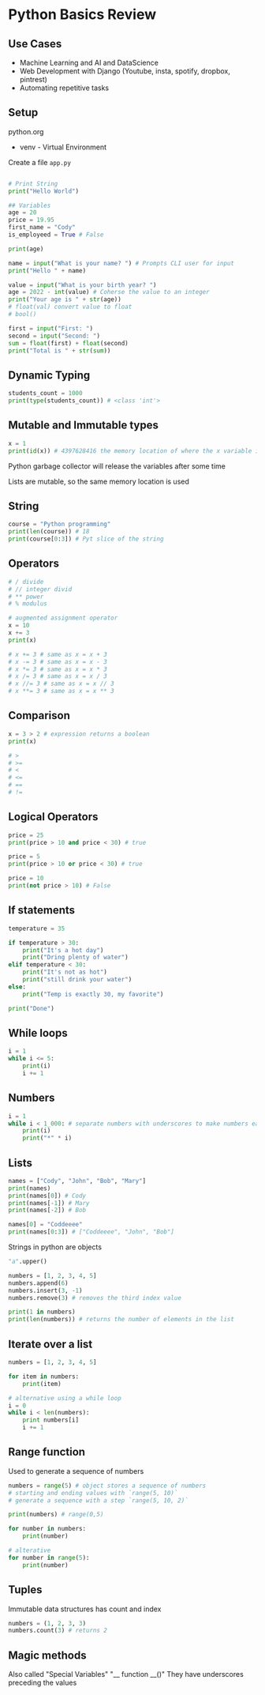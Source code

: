 # Python Basics Review

## Use Cases
- Machine Learning and AI and DataScience
- Web Development with Django (Youtube, insta, spotify, dropbox, pintrest)
- Automating repetitive tasks

## Setup
python.org

- venv - Virtual Environment

Create a file `app.py`

```python

# Print String
print("Hello World") 

## Variables
age = 20
price = 19.95
first_name = "Cody"
is_employeed = True # False

print(age)

name = input("What is your name? ") # Prompts CLI user for input
print("Hello " + name)

value = input("What is your birth year? ")
age = 2022 - int(value) # Coherse the value to an integer
print("Your age is " + str(age))
# float(val) convert value to float
# bool()

first = input("First: ")
second = input("Second: ")
sum = float(first) + float(second)
print("Total is " + str(sum))

```

## Dynamic Typing

```python
students_count = 1000
print(type(students_count)) # <class 'int'>
```

## Mutable and Immutable types

```python
x = 1
print(id(x)) # 4397628416 the memory location of where the x variable is stored

```

Python garbage collector will release the variables after some time

Lists are mutable, so the same memory location is used

## String

```python
course = "Python programming"
print(len(course)) # 18
print(course[0:3]) # Pyt slice of the string
```

## Operators
```python
# / divide
# // integer divid
# ** power
# % modulus

# augmented assignment operator
x = 10
x += 3
print(x)

# x += 3 # same as x = x + 3
# x -= 3 # same as x = x - 3
# x *= 3 # same as x = x * 3
# x /= 3 # same as x = x / 3
# x //= 3 # same as x = x // 3
# x **= 3 # same as x = x ** 3
```

## Comparison
```python
x = 3 > 2 # expression returns a boolean 
print(x)

# >
# >=
# <
# <=
# ==
# !=

```

## Logical Operators
```python
price = 25
print(price > 10 and price < 30) # true

price = 5
print(price > 10 or price < 30) # true

price = 10
print(not price > 10) # False
```

## If statements
```python
temperature = 35

if temperature > 30:
	print("It's a hot day")
	print("Dring plenty of water")
elif temperature < 30:
	print("It's not as hot")
	print("still drink your water")
else:
	print("Temp is exactly 30, my favorite")

print("Done")	
```

## While loops
```python
i = 1
while i <= 5:
	print(i)
	i += 1
```

## Numbers 
```python
i = 1
while i < 1_000: # separate numbers with underscores to make numbers easier to read
	print(i)
	print("*" * i)
```

## Lists
```python
names = ["Cody", "John", "Bob", "Mary"]
print(names) 
print(names[0]) # Cody
print(names[-1]) # Mary
print(names[-2]) # Bob

names[0] = "Coddeeee"
print(names[0:3]) # ["Coddeeee", "John", "Bob"]
```

Strings in python are objects

```python
"a".upper()

numbers = [1, 2, 3, 4, 5]
numbers.append(6)
numbers.insert(3, -1)
numbers.remove(3) # removes the third index value

print(1 in numbers)
print(len(numbers)) # returns the number of elements in the list
```

## Iterate over a list
```python
numbers = [1, 2, 3, 4, 5]

for item in numbers:
	print(item)

# alternative using a while loop
i = 0
while i < len(numbers):
	print numbers[i]
	i += 1
```


## Range function
Used to generate a sequence of numbers

```python
numbers = range(5) # object stores a sequence of numbers
# starting and ending values with `range(5, 10)`
# generate a sequence with a step `range(5, 10, 2)`

print(numbers) # range(0,5)

for number in numbers:
	print(number)

# alterative
for number in range(5):
	print(number)
```

## Tuples
Immutable data structures
has count and index
```python
numbers = (1, 2, 3, 3)
numbers.count(3) # returns 2
```

## Magic methods 
Also called "Special Variables"
"__ function __()" They have underscores preceding the values

